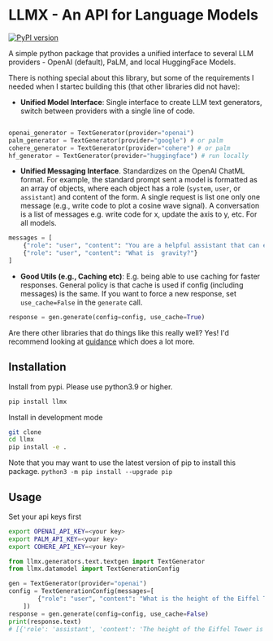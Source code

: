 # LLMX - An API for Language Models

[![PyPI version](https://badge.fury.io/py/llmx.svg)](https://badge.fury.io/py/llmx)

A simple python package that provides a unified interface to several LLM providers - OpenAI (default), PaLM, and local HuggingFace Models.

There is nothing special about this library, but some of the requirements I needed when I startec building this (that other libraries did not have):

- **Unified Model Interface**: Single interface to create LLM text generators, switch between providers with a single line of code.

```python

openai_generator = TextGenerator(provider="openai")
palm_generator = TextGenerator(provider="google") # or palm
cohere_generator = TextGenerator(provider="cohere") # or palm
hf_generator = TextGenerator(provider="huggingface") # run locally
```

- **Unified Messaging Interface**. Standardizes on the OpenAI ChatML format. For example, the standard prompt sent a model is formatted as an array of objects, where each object has a role (`system`, `user`, or `assistant`) and content of the form. A single request is list one only one message (e.g., write code to plot a cosine wave signal). A conversation is a list of messages e.g. write code for x, update the axis to y, etc. For all models.

```python
messages = [
    {"role": "user", "content": "You are a helpful assistant that can explain concepts clearly to a 6 year old child."},
    {"role": "user", "content": "What is  gravity?"}
]
```

- **Good Utils (e.g., Caching etc)**: E.g. being able to use caching for faster responses. General policy is that cache is used if config (including messages) is the same. If you want to force a new response, set `use_cache=False` in the `generate` call.

```python
response = gen.generate(config=config, use_cache=True)
```

Are there other libraries that do things like this really well? Yes! I'd recommend looking at [guidance](https://github.com/microsoft/guidance) which does a lot more.

## Installation

Install from pypi. Please use python3.9 or higher.

```bash
pip install llmx
```

Install in development mode

```bash
git clone
cd llmx
pip install -e .
```

Note that you may want to use the latest version of pip to install this package.
`python3 -m pip install --upgrade pip`

## Usage

Set your api keys first

```bash
export OPENAI_API_KEY=<your key>
export PALM_API_KEY=<your key>
export COHERE_API_KEY=<your key>
```

```python
from llmx.generators.text.textgen import TextGenerator
from llmx.datamodel import TextGenerationConfig

gen = TextGenerator(provider="openai")
config = TextGenerationConfig(messages=[
        {"role": "user", "content": "What is the height of the Eiffel Tower?"},
    ])
response = gen.generate(config=config, use_cache=False)
print(response.text)
# [{'role': 'assistant', 'content': 'The height of the Eiffel Tower is 324 meters (1,063 feet).'}]
```
